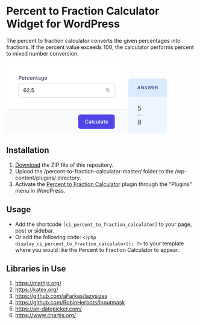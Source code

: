 # Percent to Fraction Calculator Widget for WordPress

The percent to fraction calculator converts the given percentages into fractions. If the percent value exceeds 100, the calculator performs percent to mixed number conversion.

![Percent to Fraction Calculator Input Form](/assets/images/screenshot-1.png "Percent to Fraction Calculator Input Form")
![Percent to Fraction Calculator Calculation Results](/assets/images/screenshot-2.png "Percent to Fraction Calculator Calculation Results")

## Installation

1. [Download](https://github.com/pub-calculator-io/percent-to-fraction-calculator/archive/refs/heads/master.zip) the ZIP file of this repository.
2. Upload the /percent-to-fraction-calculator-master/ folder to the /wp-content/plugins/ directory.
3. Activate the [Percent to Fraction Calculator](https://www.calculator.io/percent-to-fraction-calculator/ "Percent to Fraction Calculator Homepage") plugin through the "Plugins" menu in WordPress.

## Usage
* Add the shortcode `[ci_percent_to_fraction_calculator]` to your page, post or sidebar.
* Or add the following code: `<?php display_ci_percent_to_fraction_calculator(); ?>` to your template where you would like the Percent to Fraction Calculator to appear.

## Libraries in Use
1. https://mathjs.org/
2. https://katex.org/
3. https://github.com/aFarkas/lazysizes
4. https://github.com/RobinHerbots/Inputmask
5. https://air-datepicker.com/
6. https://www.chartjs.org/
